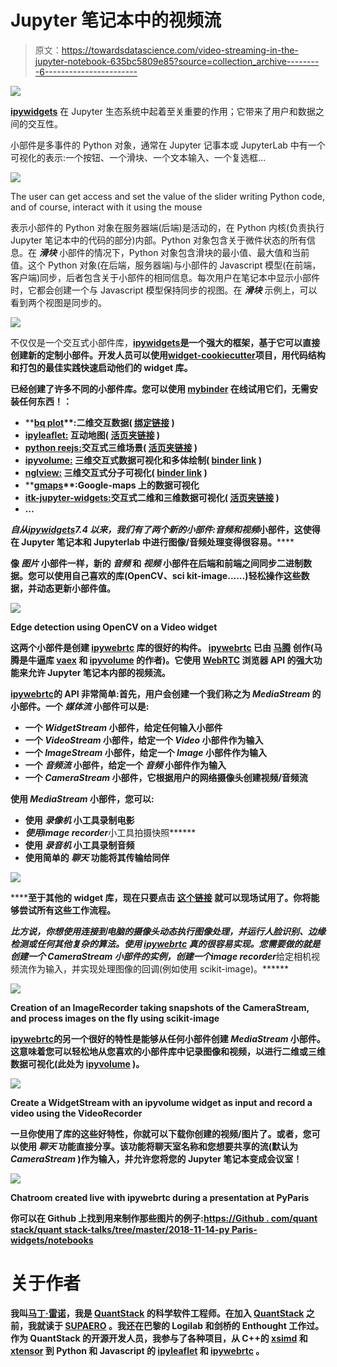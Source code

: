 # Jupyter 笔记本中的视频流

> 原文：<https://towardsdatascience.com/video-streaming-in-the-jupyter-notebook-635bc5809e85?source=collection_archive---------6----------------------->

![](img/bec51515a4e40a35869e90b1a45f9a3e.png)

[**ipywidgets**](https://github.com/jupyter-widgets/ipywidgets) 在 Jupyter 生态系统中起着至关重要的作用；它带来了用户和数据之间的交互性。

小部件是多事件的 Python 对象，通常在 Jupyter 记事本或 JupyterLab 中有一个可视化的表示:一个按钮、一个滑块、一个文本输入、一个复选框…

![](img/1558dd4eee03310a1b34ab9eee63925b.png)

The user can get access and set the value of the slider writing Python code, and of course, interact with it using the mouse

表示小部件的 Python 对象在服务器端(后端)是活动的，在 Python 内核(负责执行 Jupyter 笔记本中的代码的部分)内部。Python 对象包含关于微件状态的所有信息。在 ***滑块*** 小部件的情况下，Python 对象包含滑块的最小值、最大值和当前值。这个 Python 对象(在后端，服务器端)与小部件的 Javascript 模型(在前端，客户端)同步，后者包含关于小部件的相同信息。每次用户在笔记本中显示小部件时，它都会创建一个与 Javascript 模型保持同步的视图。在 ***滑块*** 示例上，可以看到两个视图是同步的。

![](img/2e3d870d2329412e0a82a6439b5c70ec.png)

不仅仅是一个交互式小部件库，[**ipywidgets**](https://github.com/jupyter-widgets/ipywidgets)**是一个强大的框架，基于它可以直接创建新的定制小部件。开发人员可以使用[**widget-cookiecutter**](https://github.com/jupyter-widgets/widget-cookiecutter/)**项目，用代码结构和打包的最佳实践快速启动他们的 widget 库。****

****已经创建了许多不同的小部件库。您可以使用 [**mybinder**](https://mybinder.org/) 在线试用它们，无需安装任何东西！：****

*   ****[**bq plot**](https://github.com/bloomberg/bqplot)**:**二维交互数据( [**绑定链接**](https://mybinder.org/v2/gh/bloomberg/bqplot/stable?filepath=examples/Index.ipynb) )****
*   ****[**ipyleaflet:**](https://github.com/jupyter-widgets/ipyleaflet) 互动地图( [**活页夹链接**](https://mybinder.org/v2/gh/jupyter-widgets/ipyleaflet/stable?filepath=examples) )****
*   ****[**python reejs:**](https://github.com/jupyter-widgets/pythreejs)交互式三维场景( [**活页夹链接**](https://mybinder.org/v2/gh/jupyter-widgets/pythreejs/master?filepath=examples) )****
*   ****[**ipyvolume:**](https://github.com/maartenbreddels/ipyvolume) 三维交互式数据可视化和多体绘制( [**binder link**](https://beta.mybinder.org/v2/gh/maartenbreddels/ipyvolume/master?filepath=notebooks/simple.ipynb) )****
*   ****[**nglview:**](https://github.com/arose/nglview) 三维交互式分子可视化( [**binder link**](http://mybinder.org/repo/hainm/nglview-notebooks) )****
*   ****[**gmaps**](https://github.com/pbugnion/gmaps)**:**Google-maps 上的数据可视化****
*   ****[**itk-jupyter-widgets:**](https://github.com/InsightSoftwareConsortium/itk-jupyter-widgets)交互式二维和三维数据可视化( [**活页夹链接**](https://mybinder.org/v2/gh/InsightSoftwareConsortium/itk-jupyter-widgets/master?filepath=examples%2F3DImage.ipynb) )****
*   ****…****

****自从[**ipywidgets**](https://github.com/jupyter-widgets/ipywidgets)7.4 以来，我们有了两个新的小部件:音频*和视频*小部件，这使得在 Jupyter 笔记本和 Jupyterlab 中进行图像/音频处理变得很容易。******

******像 ***图片*** 小部件一样，新的 ***音频*** 和 ***视频*** 小部件在后端和前端之间同步二进制数据。您可以使用自己喜欢的库(OpenCV、sci kit-image……)轻松操作这些数据，并动态更新小部件值。******

******![](img/2e745a360e39ac9e9753677cd0a61752.png)******

******Edge detection using OpenCV on a **Video** widget******

******这两个小部件是创建 [**ipywebrtc**](https://github.com/maartenbreddels/ipywebrtc) 库的很好的构件。 [**ipywebrtc**](https://github.com/maartenbreddels/ipywebrtc) 已由 [**马腾**](https://www.maartenbreddels.com/) 创作(马腾是牛逼库 [**vaex**](https://github.com/maartenbreddels/vaex) 和 [**ipyvolume**](https://github.com/maartenbreddels/ipyvolume) 的作者)。它使用 [**WebRTC**](https://webrtc.org/) 浏览器 API 的强大功能来允许 Jupyter 笔记本内部的视频流。******

******[**ipywebrtc**](https://github.com/maartenbreddels/ipywebrtc)**的 API 非常简单:首先，用户会创建一个我们称之为 ***MediaStream*** 的小部件。一个 ***媒体流*** 小部件可以是:********

*   ******一个 ***WidgetStream*** 小部件，给定任何输入小部件******
*   ******一个 ***VideoStream*** 小部件，给定一个 ***Video*** 小部件作为输入******
*   ******一个 ***ImageStream*** 小部件，给定一个 ***Image*** 小部件作为输入******
*   ******一个 ***音频流*** 小部件，给定一个 ***音频*** 小部件作为输入******
*   ******一个 ***CameraStream*** 小部件，它根据用户的网络摄像头创建视频/音频流******

******使用 ***MediaStream*** 小部件，您可以:******

*   ******使用 ***录像机*** 小工具录制电影******
*   ******使用***image recorder***小工具拍摄快照******
*   ******使用 ***录音机*** 小工具录制音频******
*   ******使用简单的 ***聊天*** 功能将其传输给同伴******

******![](img/1f2b3004d7db29b96542c01e3530a4d6.png)******

******至于其他的 widget 库，现在只要点击 [**这个链接**](https://mybinder.org/v2/gh/maartenbreddels/ipywebrtc/master?filepath=docs/source) **就可以现场试用了。**你将能够尝试所有这些工作流程。******

******比方说，你想使用连接到电脑的摄像头动态执行图像处理，并运行人脸识别、边缘检测或任何其他复杂的算法。使用 [**ipywebrtc**](https://github.com/maartenbreddels/ipywebrtc) 真的很容易实现。您需要做的就是创建一个 ***CameraStream*** 小部件的实例，创建一个***image recorder***给定相机视频流作为输入，并实现处理图像的回调(例如使用 scikit-image)。******

******![](img/ab651c357853eff77314f2777b6e2be4.png)******

******Creation of an **ImageRecorder** taking snapshots of the **CameraStream**, and process images on the fly using scikit-image******

******[**ipywebrtc**](https://github.com/maartenbreddels/ipywebrtc)**的另一个很好的特性是能够从任何小部件创建 ***MediaStream*** 小部件。这意味着您可以轻松地从您喜欢的小部件库中记录图像和视频，以进行二维或三维数据可视化(此处为 [**ipyvolume**](https://github.com/maartenbreddels/ipyvolume) )。********

******![](img/cd50a24b22215e54e6530056661f1f81.png)******

******Create a **WidgetStream** with an ipyvolume widget as input and record a video using the **VideoRecorder********

******一旦你使用了库的这些好特性，你就可以下载你创建的视频/图片了。或者，您可以使用 ***聊天*** 功能直接分享。该功能将聊天室名称和您想要共享的流(默认为 ***CameraStream*** )作为输入，并允许您将您的 Jupyter 笔记本变成会议室！******

******![](img/708a281a10984de3a0407fd44b66166a.png)******

******Chatroom created live with **ipywebrtc** during a presentation at **PyParis********

******你可以在 Github 上找到用来制作那些图片的例子:[https://Github . com/quant stack/quant stack-talks/tree/master/2018-11-14-py Paris-widgets/notebooks](https://github.com/QuantStack/quantstack-talks/tree/master/2018-11-14-PyParis-widgets/notebooks)******

# ******关于作者******

******我叫[马丁·雷诺](https://twitter.com/martinRenou)，我是 [QuantStack](http://quantstack.net/) 的科学软件工程师。在加入 [QuantStack](http://quantstack.net/) 之前，我就读于 [SUPAERO](https://www.isae-supaero.fr/en) 。我还在巴黎的 Logilab 和剑桥的 Enthought 工作过。作为 QuantStack 的开源开发人员，我参与了各种项目，从 C++的 [xsimd](https://github.com/QuantStack/xsimd) 和 [xtensor](https://github.com/QuantStack/xtensor) 到 Python 和 Javascript 的 [ipyleaflet](https://github.com/jupyter-widgets/ipyleaflet) 和 [ipywebrtc](https://github.com/maartenbreddels/ipywebrtc) 。******